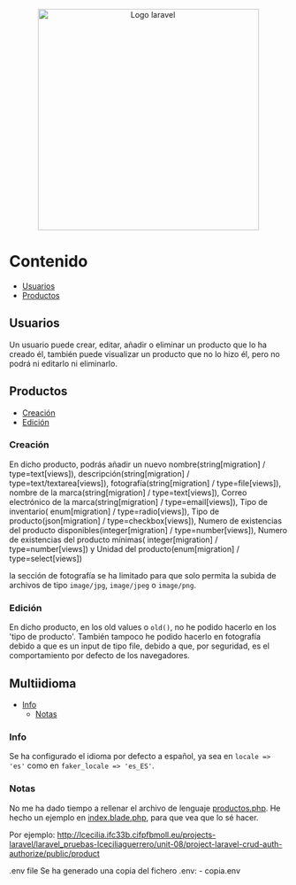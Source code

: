 <p style="text-align:center">
    <a href="https://laravel.com" target="_blank">
        <img src="https://raw.githubusercontent.com/laravel/art/master/logo-lockup/5%20SVG/2%20CMYK/1%20Full%20Color/laravel-logolockup-cmyk-red.svg" 
            width="400" alt="Logo laravel">
    </a>
</p>

# Contenido

- [Usuarios](#usuarios)
- [Productos](#productos)

## Usuarios

Un usuario puede crear, editar, añadir o eliminar un producto que lo ha creado él, también puede visualizar un producto
que no lo hizo él, pero no podrá ni editarlo ni eliminarlo.

## Productos

- [Creación](#creacin)
- [Edición](#edicin)

### Creación

En dicho producto, podrás añadir un nuevo nombre(string[migration] / type=text[views]), descripción(string[migration] /
type=text/textarea[views]), fotografía(string[migration] / type=file[views]), nombre de la marca(string[migration] /
type=text[views]), Correo electrónico de la marca(string[migration] / type=email[views]), Tipo de inventario(
enum[migration] / type=radio[views]), Tipo de producto(json[migration] / type=checkbox[views]), Numero de existencias
del producto disponibles(integer[migration] / type=number[views]), Numero de existencias del producto mínimas(
integer[migration] / type=number[views]) y Unidad del producto(enum[migration] / type=select[views])

la sección de fotografía se ha limitado para que solo permita la subida de archivos de tipo `image/jpg`, `image/jpeg`
o `image/png`.

### Edición
En dicho producto, en los old values o `old()`, no he podido hacerlo en los 'tipo de producto'. También tampoco he
podido hacerlo en fotografía debido a que es un input de tipo file, debido a que, por seguridad, es el comportamiento
por defecto de los navegadores.


## Multiidioma
- [Info](#info)
  - [Notas](#notas)

### Info
Se ha configurado el idioma por defecto a español, ya sea en `locale => 'es'` como en `faker_locale => 'es_ES'`.
### Notas
No me ha dado tiempo a rellenar el archivo de lenguaje [productos.php](resources/lang/es/productos.php).
He hecho un ejemplo en [index.blade.php](resources/views/product/index.blade.php), para que vea que lo sé hacer.

Por ejemplo: http://lcecilia.ifc33b.cifpfbmoll.eu/projects-laravel/laravel_pruebas-lceciliaguerrero/unit-08/project-laravel-crud-auth-authorize/public/product

.env file Se ha generado una copia del fichero .env: - copia.env
